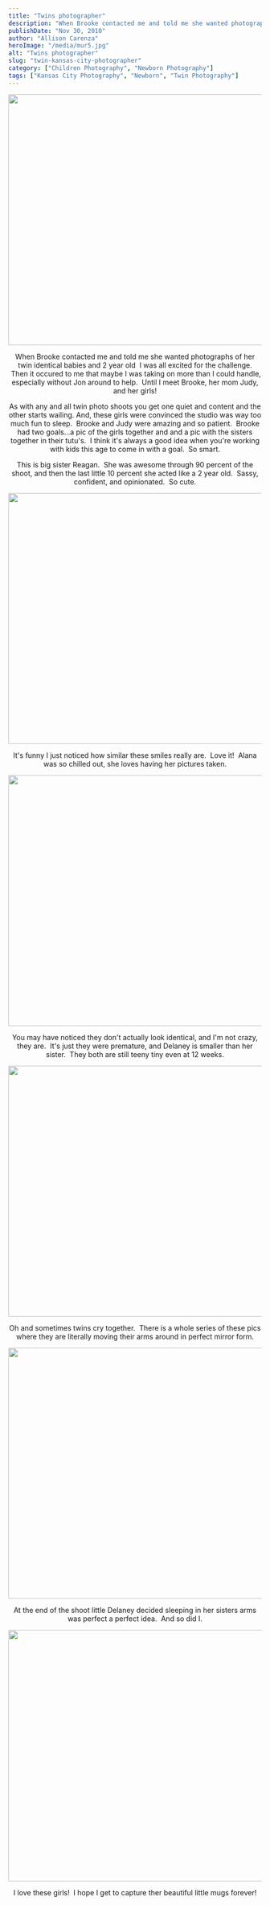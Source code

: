 ```yaml
---
title: "Twins photographer"
description: "When Brooke contacted me and told me she wanted photographs of her twin identical babies and 2 year old  I "
publishDate: "Nov 30, 2010"
author: "Allison Carenza"
heroImage: "/media/mur5.jpg"
alt: "Twins photographer"
slug: "twin-kansas-city-photographer"
category: ["Children Photography", "Newborn Photography"]
tags: ["Kansas City Photography", "Newborn", "Twin Photography"]
---
```


<p><a rel="attachment wp-att-1834" href="http://www.allisoncarenza.com/archives/1829/mur5"><img class="aligncenter size-full wp-image-1834" title="mur5" src="/media/mur5.jpg" alt="" width="750" height="499" srcset="/media/mur5.jpg 750w, /media/mur5-300x200.jpg 300w" sizes="(max-width: 750px) 100vw, 750px" /></a></p>
<p style="text-align: center;">When Brooke contacted me and told me she wanted photographs of her twin identical babies and 2 year old  I was all excited for the challenge.  Then it occured to me that maybe I was taking on more than I could handle, especially without Jon around to help.  Until I meet Brooke, her mom Judy, and her girls!</p>
<p style="text-align: center;">As with any and all twin photo shoots you get one quiet and content and the other starts wailing. And, these girls were convinced the studio was way too much fun to sleep.  Brooke and Judy were amazing and so patient.  Brooke had two goals...a pic of the girls together and and a pic with the sisters together in their tutu&apos;s.  I think it&apos;s always a good idea when you&apos;re working with kids this age to come in with a goal.  So smart.</p>
<p style="text-align: center;">This is big sister Reagan.  She was awesome through 90 percent of the shoot, and then the last little 10 percent she acted like a 2 year old.  Sassy, confident, and opinionated.  So cute.</p>
<p><a rel="attachment wp-att-1835" href="http://www.allisoncarenza.com/archives/1829/mur6"><img class="aligncenter size-full wp-image-1835" title="mur6" src="/media/mur6.jpg" alt="" width="751" height="499" srcset="/media/mur6.jpg 751w, /media/mur6-300x199.jpg 300w" sizes="(max-width: 751px) 100vw, 751px" /></a></p>
<p style="text-align: center;">It&apos;s funny I just noticed how similar these smiles really are.  Love it!  Alana was so chilled out, she loves having her pictures taken.</p>
<p><a rel="attachment wp-att-1833" href="http://www.allisoncarenza.com/archives/1829/mur4"><img class="aligncenter size-full wp-image-1833" title="mur4" src="/media/mur4.jpg" alt="" width="750" height="499" srcset="/media/mur4.jpg 750w, /media/mur4-300x200.jpg 300w" sizes="(max-width: 750px) 100vw, 750px" /></a></p>
<p style="text-align: center;">You may have noticed they don&apos;t actually look identical, and I&apos;m not crazy, they are.  It&apos;s just they were premature, and Delaney is smaller than her sister.  They both are still teeny tiny even at 12 weeks.</p>
<p><a rel="attachment wp-att-1832" href="http://www.allisoncarenza.com/archives/1829/mur3"><img class="aligncenter size-full wp-image-1832" title="mur3" src="/media/mur3.jpg" alt="" width="750" height="499" srcset="/media/mur3.jpg 750w, /media/mur3-300x200.jpg 300w" sizes="(max-width: 750px) 100vw, 750px" /></a></p>
<p style="text-align: center;">Oh and sometimes twins cry together.  There is a whole series of these pics where they are literally moving their arms around in perfect mirror form.</p>
<p><a rel="attachment wp-att-1831" href="http://www.allisoncarenza.com/archives/1829/mur2"><img class="aligncenter size-full wp-image-1831" title="mur2" src="/media/mur2.jpg" alt="" width="750" height="499" srcset="/media/mur2.jpg 750w, /media/mur2-300x200.jpg 300w" sizes="(max-width: 750px) 100vw, 750px" /></a></p>
<p style="text-align: center;">At the end of the shoot little Delaney decided sleeping in her sisters arms was perfect a perfect idea.  And so did I.</p>
<p style="text-align: center;"><a rel="attachment wp-att-1830" href="http://www.allisoncarenza.com/archives/1829/mur1"><img class="aligncenter size-full wp-image-1830" title="mur1" src="/media/mur1.jpg" alt="" width="752" height="500" srcset="/media/mur1.jpg 752w, /media/mur1-300x199.jpg 300w" sizes="(max-width: 752px) 100vw, 752px" /></a></p>
<p style="text-align: center;">I love these girls!  I hope I get to capture ther beautiful little mugs forever!</p>
